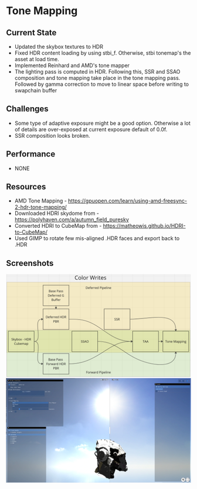 # Tone Mapping
## Current State
* Updated the skybox textures to HDR
* Fixed HDR content loading by using stbi_f. Otherwise, stbi tonemap's the asset at load time.
* Implemented Reinhard and AMD's tone mapper
* The lighting pass is computed in HDR. Following this, SSR and SSAO composition and tone mapping take place in the tone mapping pass. Followed by gamma correction to move to linear space before writing to swapchain buffer

## Challenges
* Some type of adaptive exposure might be a good option. Otherwise a lot of details are over-exposed at current exposure default of 0.0f.
* SSR composition looks broken.

## Performance 
* NONE

## Resources
* AMD Tone Mapping - https://gpuopen.com/learn/using-amd-freesync-2-hdr-tone-mapping/
* Downloaded HDRI skydome from - https://polyhaven.com/a/autumn_field_puresky
* Converted HDRI to CubeMap from - https://matheowis.github.io/HDRI-to-CubeMap/
* Used GIMP to rotate few mis-aligned .HDR faces and export back to .HDR
  
## Screenshots
<img width="1444" alt="ColorWritePipeline" src="https://github.com/kapvipoor/VFrame/blob/main/notes/assets/Color%20Write%20Pipleine.PNG">

<img width="1444" alt="HDR_On_Off" src="https://github.com/kapvipoor/VFrame/blob/main/notes/assets/HDR%20On_Off.PNG">


